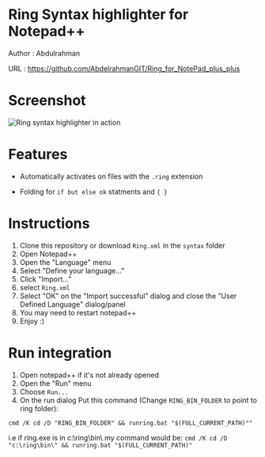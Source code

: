 Ring Syntax highlighter for Notepad++
=====================================

Author : Abdulrahman

URL : https://github.com/AbdelrahmanGIT/Ring_for_NotePad_plus_plus

Screenshot
===========

![Ring syntax highlighter in action](http://i.imgur.com/DqZyyXg.png)

Features
========

- Automatically activates on files with the `.ring` extension

- Folding for `if but else ok` statments and `{ }`

Instructions
============

1. Clone this repository or download `Ring.xml` in the `syntax` folder
2. Open Notepad++
3. Open the "Language" menu
4. Select "Define your language..."
5. Click "Import..."
6. select `Ring.xml`
7. Select "OK" on the "Import successful" dialog and close the "User Defined Language" dialog/panel
8. You may need to restart notepad++
9. Enjoy :)

Run integration
===============

1. Open notepad++ if it's not already opened
2. Open the "Run" menu
3. Choose `Run...`
4. On the run dialog Put this command (Change `RING_BIN_FOLDER` to point to ring folder): 
 
`cmd /K cd /D "RING_BIN_FOLDER" && runring.bat "$(FULL_CURRENT_PATH)""`

i.e if ring.exe is in c:\ring\bin\ my command would be:
`cmd /K cd /D "c:\ring\bin\" && runring.bat "$(FULL_CURRENT_PATH)"`
